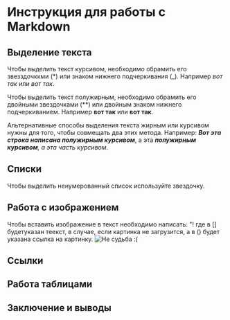 # Инструкция для работы с Markdown

## Выделение текста

Чтобы выделить текст курсивом, 
необходимо обрамить его звезздочккми (*) или знаком нижнего подчеркивания (_).
Например _вот так_ или *вот так*.

Чтобы выделить текст полужирным, необходимо обрамить его двойными звездочками (**) или двойным знаком нижнего подчеркиванием.
Например **вот так** или __вот так__.

Альтернативные способы выделения текста жирным или курсивом нужны для того, чтобы совмещать два этих метода.
Например:
_**Вот эта строка написана полужирным курсивом**_, а эта _**полужирным курсивом**, а эта часть курсивом_.


## Списки

Чтобы выделить ненумерованный список используйте звездочку.

## Работа с изображением

Чтобы вставить изображение в текст необходимо написать:
"! []() где в [] будетуказан теекст, в случае, если картинка не загрузится, а в () будет указана ссылка на картинку.
![Не судьба :(](Sev_logo.jpg)

## Ссылки

## Работа  таблицами

## Заключение и выводы